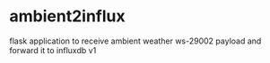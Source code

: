 # ambient2influx
flask application to receive ambient weather ws-29002 payload and forward it to influxdb v1
